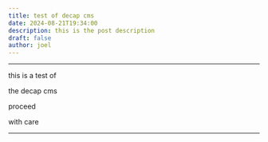```yaml
---
title: test of decap cms
date: 2024-08-21T19:34:00
description: this is the post description
draft: false
author: joel
---
```

___

this is a test of

the decap cms

proceed 

with care

___
